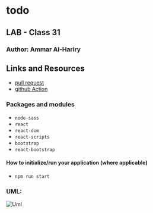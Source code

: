 # todo

## LAB - Class 31

### Author: Ammar Al-Hariry

## Links and Resources
- [pull request](https://github.com/401-advanced-javascript-ammar-hariry/todo/pull/1)
- [github Action](https://github.com/401-advanced-javascript-ammar-hariry/todo/runs/839675391)

### Packages and modules
- ``node-sass``
- ``react``
- ``react-dom``
- ``react-scripts``
- ``bootstrap``
- ``react-bootstrap``


#### How to initialize/run your application (where applicable)
- ``npm run start``


### UML:
![Uml ](https://i.ibb.co/DwZ6fcx/20200706-030137.jpg)


